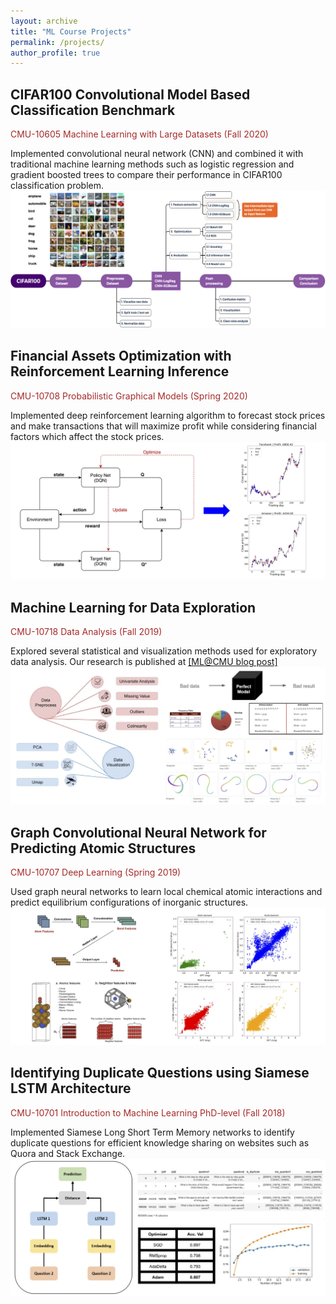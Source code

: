 ```yaml
---
layout: archive
title: "ML Course Projects"
permalink: /projects/
author_profile: true
---
```


## CIFAR100 Convolutional Model Based Classification Benchmark
<p style="color:brown; font-size: 20xp;">CMU-10605 Machine Learning with Large Datasets (Fall 2020)</p>
Implemented convolutional neural network (CNN) and combined it with traditional machine learning methods such as logistic regression and gradient boosted trees to compare their performance in CIFAR100 classification problem.
<a href="../files/projects/10605.pdf" target="_blank" rel="noopener noreferrer"><i class="fas fa-fw fa-file-pdf zoom" aria-hidden="true"></i></a>
<img src="../images/projects/10605.png">


## Financial Assets Optimization with Reinforcement Learning Inference
<p style="color:brown; font-size: 20xp;">CMU-10708 Probabilistic Graphical Models (Spring 2020)</p>
Implemented deep reinforcement learning algorithm to forecast stock prices and make transactions that will maximize profit while considering financial factors which affect the stock prices.
<a href="../files/projects/10708.pdf" target="_blank" rel="noopener noreferrer"><i class="fas fa-fw fa-file-pdf zoom" aria-hidden="true"></i></a>
<img src="../images/projects/10708.png">

## Machine Learning for Data Exploration
<p style="color:brown; font-size: 20xp;">CMU-10718 Data Analysis (Fall 2019)</p>
Explored several statistical and visualization methods used for exploratory data analysis. Our research is published at
<!-- [ML@CMU blog post](https://blog.ml.cmu.edu/2020/08/31/2-data-exploration/) -->
<a href="https://blog.ml.cmu.edu/2020/08/31/2-data-exploration/" target="_blank" rel="noopener noreferrer">[ML@CMU blog post]</a>
<img src="../images/projects/10718.png">

## Graph Convolutional Neural Network for Predicting Atomic Structures
<p style="color:brown; font-size: 20xp;">CMU-10707 Deep Learning (Spring 2019)</p>
Used graph neural networks to learn local chemical atomic interactions and predict equilibrium configurations of inorganic structures. 
<a href="../files/projects/10707.pdf" target="_blank" rel="noopener noreferrer"><i class="fas fa-fw fa-file-pdf zoom" aria-hidden="true"></i></a>
<img src="../images/projects/10707.png">

## Identifying Duplicate Questions using Siamese LSTM Architecture
<p style="color:brown; font-size: 20xp;">CMU-10701 Introduction to Machine Learning PhD-level (Fall 2018)</p>
Implemented Siamese Long Short Term Memory networks to identify duplicate questions for efficient knowledge sharing on websites such as Quora and Stack Exchange.
<a href="../files/projects/10701.pdf" target="_blank" rel="noopener noreferrer"><i class="fas fa-fw fa-file-pdf zoom" aria-hidden="true"></i></a>
<img src="../images/projects/10701.png">